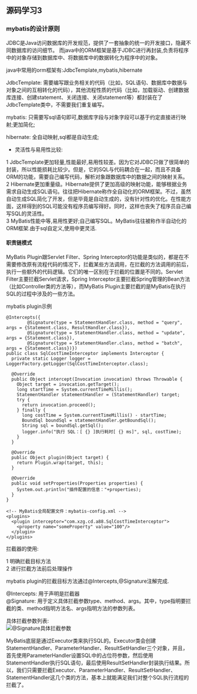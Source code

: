 ## 源码学习3

### mybatis的设计原则

JDBC是Java访问数据库的开发规范，提供了一套抽象的统一的开发接口，隐藏不同数据库的访问细节。
而java中的ORM框架是基于JDBC进行再封装,负责将程序中的对象存储到数据库中、将数据库中的数据转化为程序中的对象。

java中常用的orm框架有:JdbcTemplate,mybatis,hibernate

JdbcTemplate: 需要编写跟业务相关的代码（比如，SQL语句、数据库中数据与对象之间的互相转化的代码），其他流程性质的代码（比如，加载驱动、创建数据库连接、创建statement、关闭连接、关闭statement等）都封装在了JdbcTemplate类中，不需要我们重复编写。

mybatis: 只需要写sql语句即可,数据库字段与对象字段可以基于约定直接进行映射;更加简化;

hibernate: 全自动映射,sql都是自动生成;

- 灵活性与易用性比较:

1 JdbcTemplate更加轻量,性能最好,易用性较差。因为它对JDBC只做了很简单的封装，所以性能损耗比较少。但是，它的SQL与代码耦合在一起，而且不具备ORM的功能，需要自己编写代码，解析对象跟数据库中的数据之间的映射关系。    
2 Hibernate更加重量级。Hibernate提供了更加高级的映射功能，能够根据业务需求自动生成SQL语句。往往把Hibernate称作全自动化的ORM框架。不过，虽然自动生成SQL简化了开发，但是毕竟是自动生成的，没有针对性的优化。在性能方面，这样得到的SQL可能没有程序员编写得好。同时，这样也丧失了程序员自己编写SQL的灵活性。    
3 MyBatis性能中等,易用性更好;自己编写SQL。MyBatis往往被称作半自动化的ORM框架.由于sql自定义,使用中更灵活.

#### 职责链模式

MyBatis Plugin跟Servlet Filter、Spring Interceptor的功能是类似的，都是在不需要修改原有流程代码的情况下，拦截某些方法调用，在拦截的方法调用的前后，执行一些额外的代码逻辑。它们的唯一区别在于拦截的位置是不同的。Servlet Filter主要拦截Servlet请求，Spring Interceptor主要拦截Spring管理的Bean方法（比如Controller类的方法等），而MyBatis Plugin主要拦截的是MyBatis在执行SQL的过程中涉及的一些方法。

mybatis plugin示例

```
@Intercepts({
        @Signature(type = StatementHandler.class, method = "query", args = {Statement.class, ResultHandler.class}),
        @Signature(type = StatementHandler.class, method = "update", args = {Statement.class}),
        @Signature(type = StatementHandler.class, method = "batch", args = {Statement.class})})
public class SqlCostTimeInterceptor implements Interceptor {
  private static Logger logger = LoggerFactory.getLogger(SqlCostTimeInterceptor.class);

  @Override
  public Object intercept(Invocation invocation) throws Throwable {
    Object target = invocation.getTarget();
    long startTime = System.currentTimeMillis();
    StatementHandler statementHandler = (StatementHandler) target;
    try {
      return invocation.proceed();
    } finally {
      long costTime = System.currentTimeMillis() - startTime;
      BoundSql boundSql = statementHandler.getBoundSql();
      String sql = boundSql.getSql();
      logger.info("执行 SQL：[ {} ]执行耗时[ {} ms]", sql, costTime);
    }
  }

  @Override
  public Object plugin(Object target) {
    return Plugin.wrap(target, this);
  }

  @Override
  public void setProperties(Properties properties) {
    System.out.println("插件配置的信息："+properties);
  }
}

<!-- MyBatis全局配置文件：mybatis-config.xml -->
<plugins>
  <plugin interceptor="com.xzg.cd.a88.SqlCostTimeInterceptor">
    <property name="someProperty" value="100"/>
  </plugin>
</plugins>
```

拦截器的使用:

1 明确拦截目标方法    
2 进行拦截方法前后处理操作    

mybatis plugin的拦截目标方法通过@Intercepts,@Signature注解完成.

@Intercepts: 用于声明是拦截器    
@Signature: 用于定义具体拦截参数type、method、args。其中，type指明要拦截的类、method指明方法名、args指明方法的参数列表。    

具体拦截参数列表:    
![@Signature具体拦截参数](https://static001.geekbang.org/resource/image/cd/d1/cd0aae4a0758ac0913ad28988a6718d1.jpg)

MyBatis底层是通过Executor类来执行SQL的。Executor类会创建StatementHandler、ParameterHandler、ResultSetHandler三个对象，并且，首先使用ParameterHandler设置SQL中的占位符参数，然后使用StatementHandler执行SQL语句，最后使用ResultSetHandler封装执行结果。所以，我们只需要拦截Executor、ParameterHandler、ResultSetHandler、StatementHandler这几个类的方法，基本上就能满足我们对整个SQL执行流程的拦截了。








